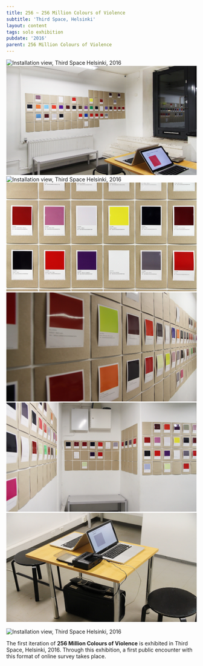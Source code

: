 ```yaml
---
title: 256 ~ 256 Million Colours of Violence
subtitle: 'Third Space, Helsinki'
layout: content
tags: solo exhibition
pubdate: '2016'
parent: 256 Million Colours of Violence
---
```

![Installation view, Third Space Helsinki, 2016](/static/img/ali-akbar-mehta_256-million-colours-of-violence_installation-view-01_third-space-helsinkie_2016.jpg)
![Installation view, Third Space Helsinki, 2016](/static/img/ali-akbar-mehta_256-million-colours-of-violence_installation-view-04_third-space-helsinkie_2016.jpg)
![Installation view, Third Space Helsinki, 2016](/static/img/ali-akbar-mehta_256-million-colours-of-violence_installation-view-02_third-space-helsinkie_2016.jpg)
![Installation detail, Third Space Helsinki, 2016](/static/img/ali-akbar-mehta_256-million-colours-of-violence_detail_third-space-helsinki_2016.jpg)
![Installation view, Third Space Helsinki, 2016](/static/img/ali-akbar-mehta_256-million-colours-of-violence_installation-view-06_third-space-helsinkie_2016.jpg)
![Installation view, Third Space Helsinki, 2016](/static/img/ali-akbar-mehta_256-million-colours-of-violence_installation-view-07_third-space-helsinkie_2016.jpg)
![Installation view, Third Space Helsinki, 2016](/static/img/ali-akbar-mehta_256-million-colours-of-violence_installation-view-05_third-space-helsinkie_2016.jpg)
<!-- ![Installation view, Third Space Helsinki, 2016](/static/img/15135823_10157843135065054_7539580485712289886_n.jpg) -->
![Installation view, Third Space Helsinki, 2016](/static/img/ali-akbar-mehta_256-million-colours-of-violence_exterior-view_third-space-helsinki_2016.jpeg)

The first iteration of **256 Million Colours of Violence** is exhibited in
Third Space, Helsinki, 2016. Through this exhibition, a first public encounter
with this format of online survey takes place.
